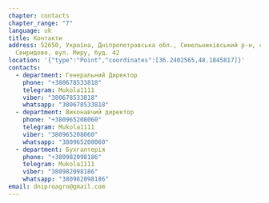 ```yaml
---
chapter: contacts
chapter_range: "7"
language: uk
title: Контакти
address: 52650, Україна, Дніпропетровська обл., Синельниківський р-н, с.
  Свиридове, вул. Миру, буд. 42
location: '{"type":"Point","coordinates":[36.2402565,48.1845817]}'
contacts:
  - department: Генеральний Директор
    phone: "+380678533818"
    telegram: Mukola1111
    viber: "380678533818"
    whatsapp: "380678533818"
  - department: Виконавчий директор
    phone: "+380965208060"
    telegram: Mukola1111
    viber: "380965208060"
    whatsapp: "380965208060"
  - department: Бухгалтерія
    phone: "+380982098186"
    telegram: Mukola1111
    viber: "380982098186"
    whatsapp: "380982098186"
email: dniproagro@gmail.com
---
```

